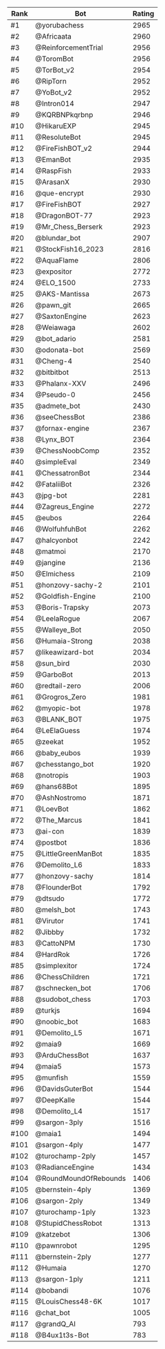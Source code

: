 Rank|Bot|Rating
---|---|---
#1|@yorubachess|2965
#2|@Africaata|2960
#3|@ReinforcementTrial|2956
#4|@ToromBot|2956
#5|@TorBot_v2|2954
#6|@RipTorn|2952
#7|@YoBot_v2|2952
#8|@Intron014|2947
#9|@KQRBNPkqrbnp|2946
#10|@HikaruEXP|2945
#11|@ResoluteBot|2945
#12|@FireFishBOT_v2|2944
#13|@EmanBot|2935
#14|@RaspFish|2933
#15|@ArasanX|2930
#16|@que-encrypt|2930
#17|@FireFishBOT|2927
#18|@DragonBOT-77|2923
#19|@Mr_Chess_Berserk|2923
#20|@blundar_bot|2907
#21|@StockFish16_2023|2816
#22|@AquaFlame|2806
#23|@expositor|2772
#24|@ELO_1500|2733
#25|@AKS-Mantissa|2673
#26|@pawn_git|2665
#27|@SaxtonEngine|2623
#28|@Weiawaga|2602
#29|@bot_adario|2581
#30|@odonata-bot|2569
#31|@Cheng-4|2540
#32|@bitbitbot|2513
#33|@Phalanx-XXV|2496
#34|@Pseudo-0|2456
#35|@admete_bot|2430
#36|@seeChessBot|2386
#37|@fornax-engine|2367
#38|@Lynx_BOT|2364
#39|@ChessNoobComp|2352
#40|@simpleEval|2349
#41|@ChessatronBot|2344
#42|@FataliiBot|2326
#43|@jpg-bot|2281
#44|@Zagreus_Engine|2272
#45|@eubos|2264
#46|@WolfuhfuhBot|2262
#47|@halcyonbot|2242
#48|@matmoi|2170
#49|@jangine|2136
#50|@Elmichess|2109
#51|@honzovy-sachy-2|2101
#52|@Goldfish-Engine|2100
#53|@Boris-Trapsky|2073
#54|@LeelaRogue|2067
#55|@Walleye_Bot|2050
#56|@Humaia-Strong|2038
#57|@likeawizard-bot|2034
#58|@sun_bird|2030
#59|@GarboBot|2013
#60|@redtail-zero|2006
#61|@Grogros_Zero|1981
#62|@myopic-bot|1978
#63|@BLANK_BOT|1975
#64|@LeElaGuess|1974
#65|@zeekat|1952
#66|@baby_eubos|1939
#67|@chesstango_bot|1920
#68|@notropis|1903
#69|@hans68Bot|1895
#70|@AshNostromo|1871
#71|@LoevBot|1862
#72|@The_Marcus|1841
#73|@ai-con|1839
#74|@postbot|1836
#75|@LittleGreenManBot|1835
#76|@Demolito_L6|1833
#77|@honzovy-sachy|1814
#78|@FlounderBot|1792
#79|@dtsudo|1772
#80|@melsh_bot|1743
#81|@Virutor|1741
#82|@Jibbby|1732
#83|@CattoNPM|1730
#84|@HardRok|1726
#85|@simplexitor|1724
#86|@ChessChildren|1721
#87|@schnecken_bot|1706
#88|@sudobot_chess|1703
#89|@turkjs|1694
#90|@noobic_bot|1683
#91|@Demolito_L5|1671
#92|@maia9|1669
#93|@ArduChessBot|1637
#94|@maia5|1573
#95|@munfish|1559
#96|@DavidsGuterBot|1544
#97|@DeepKalle|1544
#98|@Demolito_L4|1517
#99|@sargon-3ply|1516
#100|@maia1|1494
#101|@sargon-4ply|1477
#102|@turochamp-2ply|1457
#103|@RadianceEngine|1434
#104|@RoundMoundOfRebounds|1406
#105|@bernstein-4ply|1369
#106|@sargon-2ply|1349
#107|@turochamp-1ply|1323
#108|@StupidChessRobot|1313
#109|@katzebot|1306
#110|@pawnrobot|1295
#111|@bernstein-2ply|1277
#112|@Humaia|1270
#113|@sargon-1ply|1211
#114|@bobandi|1076
#115|@LouisChess48-6K|1017
#116|@chat_bot|1005
#117|@grandQ_AI|793
#118|@B4ux1t3s-Bot|783
